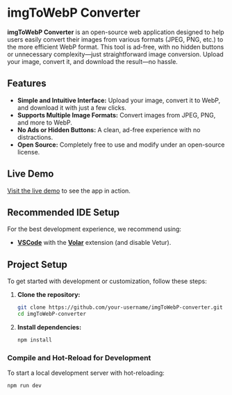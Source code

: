 # imgToWebP Converter

**imgToWebP Converter** is an open-source web application designed to help users easily convert their images from various formats (JPEG, PNG, etc.) to the more efficient WebP format. This tool is ad-free, with no hidden buttons or unnecessary complexity—just straightforward image conversion. Upload your image, convert it, and download the result—no hassle.

## Features

- **Simple and Intuitive Interface:** Upload your image, convert it to WebP, and download it with just a few clicks.
- **Supports Multiple Image Formats:** Convert images from JPEG, PNG, and more to WebP.
- **No Ads or Hidden Buttons:** A clean, ad-free experience with no distractions.
- **Open Source:** Completely free to use and modify under an open-source license.

## Live Demo

[Visit the live demo](https://elkhechafi.github.io/img-to-webP-converter/) to see the app in action.

## Recommended IDE Setup

For the best development experience, we recommend using:

- **[VSCode](https://code.visualstudio.com/)** with the **[Volar](https://marketplace.visualstudio.com/items?itemName=Vue.volar)** extension (and disable Vetur).

## Project Setup

To get started with development or customization, follow these steps:

1. **Clone the repository:**

   ```sh
   git clone https://github.com/your-username/imgToWebP-converter.git
   cd imgToWebP-converter
   ```

2. **Install dependencies:**

   ```sh
   npm install
   ```

### Compile and Hot-Reload for Development

To start a local development server with hot-reloading:

```sh
npm run dev
```
